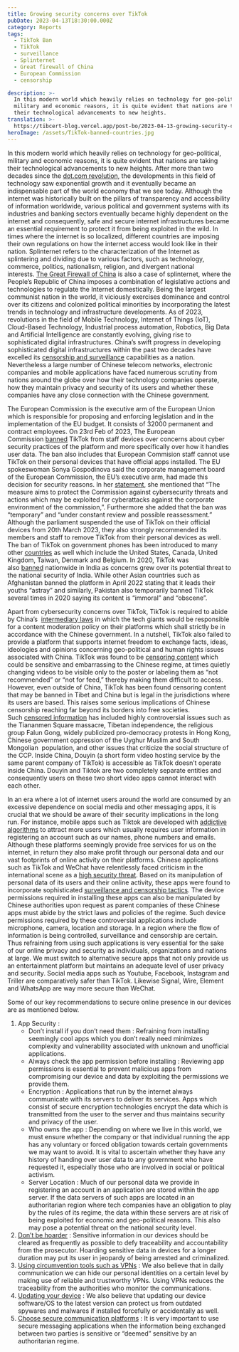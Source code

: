 ```yaml
---
title: Growing security concerns over TikTok
pubDate: 2023-04-13T18:30:00.000Z
category: Reports
tags:
  - TikTok Ban
  - TikTok
  - surveillance
  - Splinternet
  - Great firewall of China
  - European Commission
  - censorship

description: >-
  In this modern world which heavily relies on technology for geo-political,
  military and economic reasons, it is quite evident that nations are taking
  their technological advancements to new heights.
translation: >-
  https://tibcert-blog.vercel.app/post-bo/2023-04-13-growing-security-concerns-over-tiktok-bo/
heroImage: /assets/TikTok-banned-countries.jpg
---
```


In this modern world which heavily relies on technology for geo-political, military and economic reasons, it is quite evident that nations are taking their technological advancements to new heights. After more than two decades since the [dot.com revolution](https://ideas.ted.com/an-eye-opening-look-at-the-dot-com-bubble-of-2000-and-how-it-shapes-our-lives-today/), the developments in this field of technology saw exponential growth and it eventually became an indispensable part of the world economy that we see today. Although the internet was historically built on the pillars of transparency and accessibility of information worldwide, various political and government systems with its industries and banking sectors eventually became highly dependent on the internet and consequently, safe and secure internet infrastructures became an essential requirement to protect it from being exploited in the wild. In times where the internet is so localized, different countries are imposing their own regulations on how the internet access would look like in their nation. Splinternet refers to the characterization of the Internet as splintering and dividing due to various factors, such as technology, commerce, politics, nationalism, religion, and divergent national interests. [The Great Firewall of China](https://www.theguardian.com/news/2018/jun/29/the-great-firewall-of-china-xi-jinpings-internet-shutdown) is also a case of splinternet, where the People’s Republic of China imposes a combination of legislative actions and technologies to regulate the Internet domestically. Being the largest communist nation in the world, it viciously exercises dominance and control over its citizens and colonized political minorities by incorporating the latest trends in technology and infrastructure developments. As of 2023, revolutions in the field of Mobile Technology, Internet of Things (IoT), Cloud-Based Technology, Industrial process automation, Robotics, Big Data and Artificial Intelligence are constantly evolving, giving rise to sophisticated digital infrastructures. China’s swift progress in developing sophisticated digital infrastructures within the past two decades have excelled its [censorship and surveillance](https://www.comparitech.com/blog/vpn-privacy/china-surveillance-censorship/) capabilities as a nation. Nevertheless a large number of Chinese telecom networks, electronic companies and mobile applications have faced numerous scrutiny from nations around the globe over how their technology companies operate, how they maintain privacy and security of its users and whether these companies have any close connection with the Chinese government.

The European Commission is the executive arm of the European Union which is responsible for proposing and enforcing legislation and in the implementation of the EU budget. It consists of 32000 permanent and contract employees. On 23rd Feb of 2023, The European Commission [banned](https://ec.europa.eu/commission/presscorner/detail/en/ip_23_1161) TikTok from staff devices over concerns about cyber security practices of the platform and more specifically over how it handles user data. The ban also includes that European Commision staff cannot use TikTok on their personal devices that have official apps installed. The EU spokeswoman Sonya Gospodinova said the corporate management board of the European Commission, the EU’s executive arm, had made this decision for security reasons. In her [statement](https://www.bbc.com/news/technology-64743991), she mentioned that “The measure aims to protect the Commission against cybersecurity threats and actions which may be exploited for cyberattacks against the corporate environment of the commission,”. Furthermore she added that the ban was “temporary” and “under constant review and possible reassessment.” Although the parliament suspended the use of TikTok on their official devices from 20th March 2023, they also strongly recommended its members and staff to remove TikTok from their personal devices as well. The ban of TikTok on government phones has been introduced to many other [countries](https://www.washingtonpost.com/world/2020/08/03/its-not-just-united-states-these-governments-see-tiktok-growing-problem/) as well which include the United States, Canada, United Kingdom, Taiwan, Denmark and Belgium. In 2020, TikTok was also [banned](https://www.theguardian.com/world/2020/jun/29/india-bans-tiktok-after-himalayan-border-clash-with-chinese-troops) nationwide in India as concerns grew over its potential threat to the national security of India. While other Asian countries such as Afghanistan banned the platform in April 2022 stating that it leads their youths “astray” and similarly, Pakistan also temporarily banned TikTok several times in 2020 saying its content is “immoral” and “obscene”. 

Apart from cybersecurity concerns over TikTok, TikTok is required to abide by China’s  [intermediary laws](https://pen.org/wp-content/uploads/2018/06/PEN-America_Forbidden-Feeds-report-6.6.18.pdf) in which the tech giants would be responsible for a content moderation policy on their platforms which shall strictly be in accordance with the Chinese government. In a nutshell, TikTok also failed to provide a platform that supports internet freedom to exchange facts, ideas, ideologies and opinions concerning geo-political and human rights issues associated with China. TikTok was found to be [censoring content](https://www.theguardian.com/technology/2019/sep/25/revealed-how-tiktok-censors-videos-that-do-not-please-beijing) which could be sensitive and embarrassing to the Chinese regime, at times quietly changing videos to be visible only to the poster or labeling them as “not recommended” or “not for feed,” thereby making them difficult to access. However, even outside of China, TikTok has been found censoring content that may be banned in Tibet and China but is legal in the jurisdictions where its users are based. This raises some serious implications of Chinese censorship reaching far beyond its borders into free societies. Such [censored information](https://www.cnbc.com/2021/06/25/tiktok-insiders-say-chinese-parent-bytedance-in-control.html) has included highly controversial issues such as the Tiananmen Square massacre, Tibetan independence, the religious group Falun Gong, widely publicized pro-democracy protests in Hong Kong, Chinese government oppression of the Uyghur Muslim and South Mongolian  population, and other issues that criticize the social structure of the CCP. Inside China, Douyin (a short form video hosting service by the same parent company of TikTok) is accessible as TikTok doesn’t operate inside China. Douyin and Tiktok are two completely separate entities and consequently users on these two short video apps cannot interact with each other. 

In an era where a lot of internet users around the world are consumed by an excessive dependence on social media and other messaging apps, it is crucial that we should be aware of their security implications in the long run. For instance, mobile apps such as Tiktok are developed with [addictive algorithms](https://www.theguardian.com/technology/2022/oct/23/tiktok-rise-algorithm-popularity) to attract more users which usually requires user information in registering an account such as our names, phone numbers and emails. Although these platforms seemingly provide free services for us on the internet, in return they also make profit through our personal data and our vast footprints of online activity on their platforms. Chinese applications such as TikTok and WeChat have relentlessly faced criticism in the international scene as a [high security threat](https://s3-ap-southeast-2.amazonaws.com/ad-aspi/2020-09/TikTok%20and%20WeChat.pdf). Based on its manipulation of personal data of its users and their online activity, these apps were found to incorporate sophisticated [surveillance and censorship tactics](https://www.wsj.com/articles/tiktok-is-bad-but-wechat-is-worse-china-social-media-data-censorship-spying-ccp-app-mass-surveillance-11674593345). The device permissions required in installing these apps can also be manipulated by Chinese authorities upon request as parent companies of these Chinese apps must abide by the strict laws and policies of the regime. Such device permissions required by these controversial applications include microphone, camera, location and storage. In a region where the flow of information is being controlled, surveillance and censorship are certain. Thus refraining from using such applications is very essential for the sake of our online privacy and security as individuals, organizations and nations at large. We must switch to alternative secure apps that not only provide us an entertainment platform but maintains an adequate level of user privacy and security. Social media apps such as Youtube, Facebook, Instagram and Triller are comparatively safer than TikTok. Likewise Signal, Wire, Element and WhatsApp are way more secure than WeChat. 

Some of our key recommendations to secure online presence in our devices are as mentioned below.

1. App Security : 
   * Don’t install if you don’t need them : Refraining from installing seemingly cool apps which you don’t really need minimizes complexity and vulnerability associated with unknown and unofficial applications.
   * Always check the app permission before installing : Reviewing app permissions is essential to prevent malicious apps from compromising our device and data by exploiting the permissions we provide them. 
   * Encryption : Applications that run by the internet always communicate with its servers to deliver its services. Apps which consist of secure encryption technologies encrypt the data which is transmitted from the user to the server and thus maintains security and privacy of the user.  
   * Who owns the app : Depending on where we live in this world, we must ensure whether the company or that individual running the app has any voluntary or forced obligation towards certain governments we may want to avoid. It is vital to ascertain whether they have any history of handing over user data to any government who have requested it, especially those who are involved in social or political activism.
   * Server Location : Much of our personal data we provide in registering an account in an application are stored within the app server. If the data servers of such apps are located in an authoritarian region where tech companies have an obligation to play by the rules of its regime, the data within these servers are at risk of being exploited for economic and geo-political reasons. This also may pose a potential threat on the national security level. 
2. [Don’t be hoarder](https://learn.tibcert.org/knowledge-base/best-practices-on-computer-and-other-devices-usage/) : Sensitive information in our devices should be cleared as frequently as possible to defy traceability and accountability from the prosecutor. Hoarding sensitive data in devices for a longer duration may put its user in jeopardy of being arrested and criminalized. 
3. [Using circumvention tools such as VPNs](https://learn.tibcert.org/knowledge-base/how-to-install-and-set-up-vpn/) : We also believe that in daily communication we can hide our personal identities on a certain level by making use of reliable and trustworthy VPNs. Using VPNs reduces the traceability from the authorities who monitor the communications. 
4. [Updating your device](https://learn.tibcert.org/knowledge-base/how-to-update-your-android/) : We also believe that updating our device software/OS to the latest version can protect us from outdated spywares and malwares if installed forcefully or accidentally as well. 
5. [Choose secure communication platforms](https://blog.tibcert.org/choose-secure-communication-platforms/) : It is very important to use secure messaging applications when the information being exchanged between two parties is sensitive or “deemed” sensitive by an authoritarian regime.
